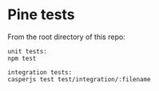 # Pine tests

From the root directory of this repo:

```
unit tests:
npm test 

integration tests:
casperjs test test/integration/:filename
```